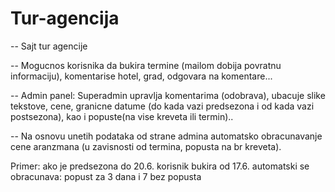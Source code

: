 # Tur-agencija
-- Sajt tur agencije 

-- Mogucnos korisnika da bukira termine (mailom dobija povratnu informaciju), komentarise hotel, grad, odgovara na komentare...

-- Admin panel: Superadmin upravlja komentarima (odobrava), ubacuje slike tekstove, cene, granicne datume (do kada vazi predsezona i od kada vazi postsezona), kao i popuste(na vise kreveta ili termin)..

-- Na osnovu unetih podataka od strane admina automatsko obracunavanje cene aranzmana (u zavisnosti od termina, popusta na br kreveta). 

Primer: ako je predsezona do 20.6.  korisnik bukira od 17.6. automatski se obracunava: popust za 3 dana i 7 bez popusta
